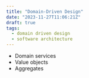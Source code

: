 ```yaml
---
title: "Domain-Driven Design"
date: "2023-11-27T11:06:21Z"
draft: true
tags:
  - domain driven design
  - software architecture
---
```


- Domain services
- Value objects
- Aggregates
